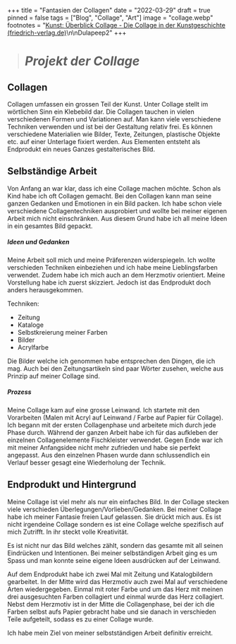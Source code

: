 +++
title = "Fantasien der Collagen"
date = "2022-03-29"
draft = true
pinned = false
tags = ["Blog", "Collage", "Art"]
image = "collage.webp"
footnotes = "[Kunst: Überblick Collage - Die Collage in der Kunstgeschichte (friedrich-verlag.de)](https://www.friedrich-verlag.de/kunst/historische-kunst/ueberblick-collage-4748)\n\nDulapeep2"
+++
> # ***Projekt der Collage***

## **Collagen**

Collagen umfassen ein grossen Teil der Kunst. Unter Collage stellt im wörtlichen Sinn ein Klebebild dar. Die Collagen tauchen in vielen verschiedenen Formen und Variationen auf. Man kann viele verschiedene Techniken verwenden und ist bei der Gestaltung relativ frei. Es können verschiedene Materialien wie Bilder, Texte, Zeitungen, plastische Objekte etc. auf einer Unterlage fixiert werden. Aus Elementen entsteht als Endprodukt ein neues Ganzes gestalterisches Bild.

## **Selbständige Arbeit**

Von Anfang an war klar, dass ich eine Collage machen möchte. Schon als Kind habe ich oft Collagen gemacht. Bei den Collagen kann man seine ganzen Gedanken und Emotionen in ein Bild packen. Ich habe schon viele verschiedene Collagentechniken ausprobiert und wollte bei meiner eigenen Arbeit mich nicht einschränken. Aus diesem Grund habe ich all meine Ideen in ein gesamtes Bild gepackt. 

##### **Ideen und Gedanken**

Meine Arbeit soll mich und meine Präferenzen widerspiegeln. Ich wollte verschieden Techniken einbeziehen und ich habe meine Lieblingsfarben verwendet. Zudem habe ich mich auch an dem Herzmotiv orientiert. Meine Vorstellung habe ich zuerst skizziert. Jedoch ist das Endprodukt doch anders herausgekommen.

Techniken:

* Zeitung
* Kataloge
* Selbstkreierung meiner Farben 
* Bilder
* Acrylfarbe

Die Bilder welche ich genommen habe entsprechen den Dingen, die ich mag. Auch bei den Zeitungsartikeln sind paar Wörter zusehen, welche aus Prinzip auf meiner Collage sind. 

##### Prozess

Meine Collage kam auf eine grosse Leinwand. Ich startete mit den Vorarbeiten (Malen mit Acryl auf Leinwand / Farbe auf Papier für Collage). Ich begann mit der ersten Collagenphase und arbeitete mich durch jede Phase durch. Während der ganzen Arbeit habe ich für das aufkleben der einzelnen Collagenelemente Fischkleister verwendet. Gegen Ende war ich mit meiner Anfangsidee nicht mehr zufrieden und habe sie perfekt angepasst. Aus den einzelnen Phasen wurde dann schlussendlich ein Verlauf besser gesagt eine Wiederholung der Technik.

## **Endprodukt und Hintergrund**

Meine Collage ist viel mehr als nur ein einfaches Bild. In der Collage stecken viele verschieden Überlegungen/Vorlieben/Gedanken. Bei meiner Collage habe ich meiner Fantasie freien Lauf gelassen. Sie drückt mich aus. Es ist nicht irgendeine Collage sondern es ist eine Collage welche spezifisch auf mich Zutrifft. In ihr steckt volle Kreativität. 

Es ist nicht nur das Bild welches zählt, sondern das gesamte mit all seinen Eindrücken und Intentionen. Bei meiner selbständigen Arbeit ging es um Spass und man konnte seine eigene Ideen ausdrücken auf der Leinwand.

Auf dem Endprodukt habe ich zwei Mal mit Zeitung und Katalogbildern gearbeitet. In der Mitte wird das Herzmotiv auch zwei Mal auf verschiedene Arten wiedergegeben. Einmal mit roter Farbe und um das Herz mit meinen drei ausgesuchten Farben collagiert und einmal wurde das Herz collagiert. Nebst dem Herzmotiv ist in der Mitte die Collagenphase, bei der ich die Farben selbst aufs Papier gebracht habe und sie danach in verschieden Teile aufgeteilt, sodass es zu einer Collage wurde. 

Ich habe mein Ziel von meiner selbstständigen Arbeit definitiv erreicht.
